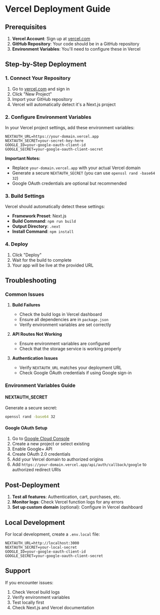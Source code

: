 # Vercel Deployment Guide

## Prerequisites

1. **Vercel Account**: Sign up at [vercel.com](https://vercel.com)
2. **GitHub Repository**: Your code should be in a GitHub repository
3. **Environment Variables**: You'll need to configure these in Vercel

## Step-by-Step Deployment

### 1. Connect Your Repository

1. Go to [vercel.com](https://vercel.com) and sign in
2. Click "New Project"
3. Import your GitHub repository
4. Vercel will automatically detect it's a Next.js project

### 2. Configure Environment Variables

In your Vercel project settings, add these environment variables:

```
NEXTAUTH_URL=https://your-domain.vercel.app
NEXTAUTH_SECRET=your-secret-key-here
GOOGLE_ID=your-google-oauth-client-id
GOOGLE_SECRET=your-google-oauth-client-secret
```

**Important Notes:**

- Replace `your-domain.vercel.app` with your actual Vercel domain
- Generate a secure `NEXTAUTH_SECRET` (you can use `openssl rand -base64 32`)
- Google OAuth credentials are optional but recommended

### 3. Build Settings

Vercel should automatically detect these settings:

- **Framework Preset**: Next.js
- **Build Command**: `npm run build`
- **Output Directory**: `.next`
- **Install Command**: `npm install`

### 4. Deploy

1. Click "Deploy"
2. Wait for the build to complete
3. Your app will be live at the provided URL

## Troubleshooting

### Common Issues

1. **Build Failures**

   - Check the build logs in Vercel dashboard
   - Ensure all dependencies are in `package.json`
   - Verify environment variables are set correctly

2. **API Routes Not Working**

   - Ensure environment variables are configured
   - Check that the storage service is working properly

3. **Authentication Issues**
   - Verify `NEXTAUTH_URL` matches your deployment URL
   - Check Google OAuth credentials if using Google sign-in

### Environment Variables Guide

#### NEXTAUTH_SECRET

Generate a secure secret:

```bash
openssl rand -base64 32
```

#### Google OAuth Setup

1. Go to [Google Cloud Console](https://console.cloud.google.com)
2. Create a new project or select existing
3. Enable Google+ API
4. Create OAuth 2.0 credentials
5. Add your Vercel domain to authorized origins
6. Add `https://your-domain.vercel.app/api/auth/callback/google` to authorized redirect URIs

## Post-Deployment

1. **Test all features**: Authentication, cart, purchases, etc.
2. **Monitor logs**: Check Vercel function logs for any errors
3. **Set up custom domain** (optional): Configure in Vercel dashboard

## Local Development

For local development, create a `.env.local` file:

```env
NEXTAUTH_URL=http://localhost:3000
NEXTAUTH_SECRET=your-local-secret
GOOGLE_ID=your-google-oauth-client-id
GOOGLE_SECRET=your-google-oauth-client-secret
```

## Support

If you encounter issues:

1. Check Vercel build logs
2. Verify environment variables
3. Test locally first
4. Check Next.js and Vercel documentation
